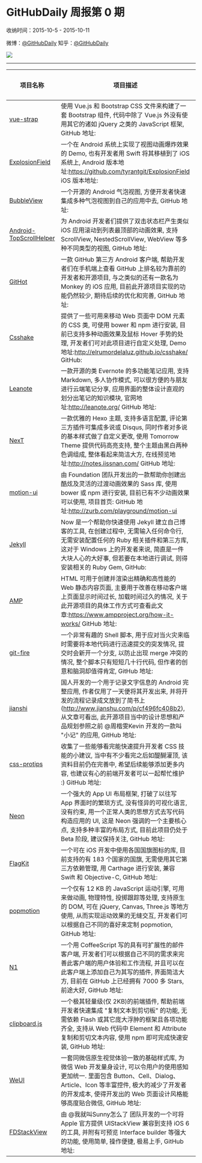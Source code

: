 # GitHubDaily 周报第 0 期

收纳时间：2015-10-5 - 2015-10-11

微博：[@GitHubDaily](https://weibo.com/GitHubDaily)
知乎：[@GitHubDaily](https://www.zhihu.com/people/githubdaily)

![](https://raw.githubusercontent.com/GitHubDaily/GitHubDaily/master/assets/weixin.png)

---

项目名称 | 项目描述 | 示例图 | 微博
--- | --- | --- | ---
[vue-strap](status.github_url) | 使用 Vue.js 和 Bootstrap CSS 文件来构建了一套 Bootstrap 组件, 代码中除了 Vue.js 外没有使用其它的诸如 jQuery 之类的 JavaScript 框架, GitHub 地址: | ![](http://ww2.sinaimg.cn/large/006fiYtfgw1ewxjrii1gjj31kw113do9.jpg) | [![](https://raw.githubusercontent.com/GitHubDaily/GitHubDaily/master/assets/sina_logo.png)](https://weibo.com/5722964389/CEEkCCPD3)
[ExplosionField](status.github_url) | 一个在 Android 系统上实现了视图动画爆炸效果的 Demo, 也有开发者用 Swift 将其移植到了 iOS 系统上, Android 版本地址:https://github.com/tyrantgit/ExplosionField iOS 版本地址: | ![](http://ww3.sinaimg.cn/large/006fiYtfgw1ewxjjgt994g30fj0nc4qp.gif) | [![](https://raw.githubusercontent.com/GitHubDaily/GitHubDaily/master/assets/sina_logo.png)](https://weibo.com/5722964389/CEEhk9pJg)
[BubbleView](status.github_url) | 一个开源的 Android 气泡视图, 方便开发者快速集成多种气泡视图到自己的应用中去, GitHub 地址: | ![](http://ww1.sinaimg.cn/large/006fiYtfgw1ewxixg7dgsj307g0c4t93.jpg) | [![](https://raw.githubusercontent.com/GitHubDaily/GitHubDaily/master/assets/sina_logo.png)](https://weibo.com/5722964389/CEE8Hl92J)
[Android-TopScrollHelper](status.github_url) | 为 Android 开发者们提供了双击状态栏产生类似 iOS 应用滚动到列表最顶部的动画效果, 支持 ScrollView, NestedScrollView, WebView 等多种不同类型的视图, GitHub 地址: | ![](http://ww2.sinaimg.cn/large/006fiYtfgw1ewxd7yranqj31kw148h1x.jpg) | [![](https://raw.githubusercontent.com/GitHubDaily/GitHubDaily/master/assets/sina_logo.png)](https://weibo.com/5722964389/CECQxq07V)
[GitHot](status.github_url) | 一款 GitHub 第三方 Android 客户端, 帮助开发者们在手机端上查看 GitHub 上排名较为靠前的开发者和开源项目, 与之类似的还有一款名为 Monkey 的 iOS 应用, 目前此开源项目实现的功能仍然较少, 期待后续的优化和完善, GitHub 地址: | ![](http://ww3.sinaimg.cn/large/006fiYtfgw1ewxd359mtzj306o0bumxk.jpg) | [![](https://raw.githubusercontent.com/GitHubDaily/GitHubDaily/master/assets/sina_logo.png)](https://weibo.com/5722964389/CECOFiQti)
[Csshake](status.github_url) | 提供了一些可用来移动 Web 页面中 DOM 元素的 CSS 类, 可使用 bower 和 npm 进行安装, 目前已支持多种动画效果及鼠标 Hover 手势的处理, 开发者们可对此项目进行自定义处理, Demo 地址:http://elrumordelaluz.github.io/csshake/ GitHub: | ![](http://ww1.sinaimg.cn/large/006fiYtfgw1ewx9ednpv7j31kw113jyd.jpg) | [![](https://raw.githubusercontent.com/GitHubDaily/GitHubDaily/master/assets/sina_logo.png)](https://weibo.com/5722964389/CEBYTE5HG)
[Leanote](status.github_url) | 一款开源的类 Evernote 的多功能笔记应用, 支持 Markdown, 多人协作模式, 可以很方便的与朋友进行云端笔记分享, 应用界面的整体设计直观的划分出笔记的知识模块, 官网地址:http://leanote.org/ GitHub 地址: | ![](http://ww2.sinaimg.cn/large/006fiYtfgw1ewx8pvzc0sj31kw113wnh.jpg) | [![](https://raw.githubusercontent.com/GitHubDaily/GitHubDaily/master/assets/sina_logo.png)](https://weibo.com/5722964389/CEBPlfEMZ)
[NexT](status.github_url) | 一款优雅的 Hexo 主题, 支持多语言配置, 评论第三方插件可集成多说或 Disqus, 同时作者对多说的基本样式做了自定义更改, 使用 Tomorrow Theme 提供代码高亮支持, 整个主题由黑白两种色调组成, 整体看起来简洁大方, 在线预览地址:http://notes.iissnan.com/ GitHub 地址: | ![](http://ww1.sinaimg.cn/large/006fiYtfgw1ewx367zb80j31kw1134br.jpg) | [![](https://raw.githubusercontent.com/GitHubDaily/GitHubDaily/master/assets/sina_logo.png)](https://weibo.com/5722964389/CEAzFia1B)
[motion-ui](status.github_url) | 由 Foundation 团队开发出的一款帮助你创建出酷炫及灵活的过渡动画效果的 Sass 库, 使用 bower 或 npm 进行安装, 目前已有不少动画效果可以使用, 项目首页: GitHub 地址:http://zurb.com/playground/motion-ui | ![](http://ww4.sinaimg.cn/large/006fiYtfgw1ewx1krazjcj31kw113145.jpg) | [![](https://raw.githubusercontent.com/GitHubDaily/GitHubDaily/master/assets/sina_logo.png)](https://weibo.com/5722964389/CEAd0uBoT)
[Jekyll](status.github_url) | Now 是一个帮助你快速使用 Jekyll 建立自己博客的工具, 在创建过程中, 无需输入任何命令行, 无需安装配置任何的 Ruby 相关插件和第三方库, 这对于 Windows 上的开发者来说, 简直是一件大块人心的大好事, 但若要在本地进行调试, 则得安装相关的 Ruby Gem, GitHub: | ![](http://ww4.sinaimg.cn/large/006fiYtfgw1ewx1ie5fx1j30vu0uiwir.jpg) | [![](https://raw.githubusercontent.com/GitHubDaily/GitHubDaily/master/assets/sina_logo.png)](https://weibo.com/5722964389/CEAc68gzN)
[AMP](status.github_url) | HTML 可用于创建并渲染出精确和高性能的 Web 静态内容页面, 主要用于改善在移动客户端上页面显示时间过长, 加载时间过久的情况, 关于此开源项目的具体工作方式可查看此文章:https://www.ampproject.org/how-it-works/ GitHub 地址: | ![](http://ww2.sinaimg.cn/large/006fiYtfgw1ewx0mkg7jgj31kw11348i.jpg) | [![](https://raw.githubusercontent.com/GitHubDaily/GitHubDaily/master/assets/sina_logo.png)](https://weibo.com/5722964389/CEzZFaUHk)
[git-fire](status.github_url) | 一个非常有趣的 Shell 脚本, 用于应对当火灾来临时需要将本地代码进行迅速提交的突发情况, 提交时会新开一个分支, 以防止出现 merge 冲突的情况, 整个脚本只有短短几十行代码, 但作者的创意和脑洞却值得肯定, GitHub 地址: | ![](http://ww2.sinaimg.cn/large/006fiYtfgw1ewx037e27kj30cs0cswen.jpg) | [![](https://raw.githubusercontent.com/GitHubDaily/GitHubDaily/master/assets/sina_logo.png)](https://weibo.com/5722964389/CEzS6e9lD)
[jianshi](status.github_url) | 国人开发的一个用于记录文字信息的 Android 完整应用, 作者仅用了一天便将其开发出来, 并将开发的流程记录成文放到了简书上(http://www.jianshu.com/p/cf496fc408b2), 从文章可看出, 此开源项目当中的设计思想和产品规划参照之前 @周楷雯Kevin 开发的一款叫 "小记" 的应用, GitHub 地址: | ![](http://ww3.sinaimg.cn/large/006fiYtfgw1ewwh5p6k5fj30jz0y30tt.jpg) | [![](https://raw.githubusercontent.com/GitHubDaily/GitHubDaily/master/assets/sina_logo.png)](https://weibo.com/5722964389/CEvAh8zhv)
[css-protips](status.github_url) | 收集了一些能够看完能快速提升开发者 CSS 技能的小建议, 当中有不少看完之后如醍醐灌顶, 该资料目前仍在完善中, 希望后续能够添加更多内容, 也建议有心的前端开发者可以一起帮忙维护 :) GitHub 地址: | ![](http://ww3.sinaimg.cn/large/006fiYtfgw1ewwgrvuvv2j316s7cahdt.jpg) | [![](https://raw.githubusercontent.com/GitHubDaily/GitHubDaily/master/assets/sina_logo.png)](https://weibo.com/5722964389/CEvuTuYdS)
[Neon](status.github_url) | 一个强大的 App UI 布局框架, 打破了以往写 App 界面时的繁琐方式, 没有怪异的可视化语言, 没有约束, 用一个正常人类的思想方式去写代码构造应用的 UI, 这是 Neon 强调的一个主要核心点, 支持多种丰富的布局方式, 目前此项目仍处于 Beta 阶段, 建议保持关注, GitHub 地址: | ![](http://ww3.sinaimg.cn/large/006fiYtfgw1ewwgd19gq7j30p00ijaf9.jpg) | [![](https://raw.githubusercontent.com/GitHubDaily/GitHubDaily/master/assets/sina_logo.png)](https://weibo.com/5722964389/CEvp52LoW)
[FlagKit](status.github_url) | 一个可在 iOS 开发中使用各国国旗图标的库, 目前支持的有 183 个国家的国旗, 无需使用其它第三方依赖管理, 用 Carthage 进行安装, 兼容 Swift 和 Objective-C, GitHub 地址: | ![](http://ww4.sinaimg.cn/large/006fiYtfgw1ewweya0jgrj30ko5f0aql.jpg) | [![](https://raw.githubusercontent.com/GitHubDaily/GitHubDaily/master/assets/sina_logo.png)](https://weibo.com/5722964389/CEv5lplL2)
[popmotion](status.github_url) | 一个仅有 12 KB 的 JavaScript 运动引擎, 可用来做动画, 物理特性, 投掷跟踪等处理, 支持原生的 DOM, 可在 jQuery, Canvas, Three.js 等地方使用, 从而实现运动效果的无缝交互, 开发者们可以根据自己不同的喜好来定制 popmotion, GitHub 地址: | ![](http://ww1.sinaimg.cn/large/006fiYtfgw1ewwejssspzj31kw113dj0.jpg) | [![](https://raw.githubusercontent.com/GitHubDaily/GitHubDaily/master/assets/sina_logo.png)](https://weibo.com/5722964389/CEuZCx1K1)
[N1](status.github_url) | 一个用 CoffeeScript 写的具有可扩展性的邮件客户端, 开发者们可以根据自己不同的需求来完善此客户端的用户体验和工作流程, 并且可以在此客户端上添加自己为其写的插件, 界面简洁大方, 目前在 GitHub 上已经拥有 7000 多 Stars, 前途大好, GitHub 地址: | ![](http://ww4.sinaimg.cn/large/006fiYtfgw1ewwdu2f0p7j30vk0mvn4h.jpg) | [![](https://raw.githubusercontent.com/GitHubDaily/GitHubDaily/master/assets/sina_logo.png)](https://weibo.com/5722964389/CEuPAwft5)
[clipboard.js](status.github_url) | 一个极其轻量级(仅 2KB)的前端插件, 帮助前端开发者快速集成 "复制文本到剪切板" 的功能, 无需依赖 Flash 或其它庞大浮肿的框架且各项功能齐全, 支持从 Web 代码中 Element 和 Attribute 复制和剪切文本内容, 使用 npm 即可完成快速安装, GitHub 地址: | ![](http://ww2.sinaimg.cn/large/006fiYtfgw1ewwd2g92fvj31kw6dte81.jpg) | [![](https://raw.githubusercontent.com/GitHubDaily/GitHubDaily/master/assets/sina_logo.png)](https://weibo.com/5722964389/CEuETqYUT)
[WeUI](status.github_url) | 一套同微信原生视觉体验一致的基础样式库, 为微信 Web 开发量身设计, 可以令用户的使用感知更加统一. 里面包含 Button、Cell、Dialog、Article、Icon 等丰富控件, 极大的减少了开发者的开发成本, 使得开发出的 Web 页面设计风格能够高度贴合微信, GitHub 地址: | ![](http://ww4.sinaimg.cn/large/006fiYtfgw1ewwcre99yxj30bi0kg0tw.jpg) | [![](https://raw.githubusercontent.com/GitHubDaily/GitHubDaily/master/assets/sina_logo.png)](https://weibo.com/5722964389/CEuAC5GWN)
[FDStackView](status.github_url) | 由 @我就叫Sunny怎么了 团队开发的一个可将 Apple 官方提供 UIStackView 兼容到支持 iOS 6 的工具, 并附有可预览 Interface builder 等强大的功能, 使用简单, 操作便捷, 极易上手, GitHub 地址: | ![](http://ww2.sinaimg.cn/large/006fiYtfgw1ewwcefhhhij30dy0f8q57.jpg) | [![](https://raw.githubusercontent.com/GitHubDaily/GitHubDaily/master/assets/sina_logo.png)](https://weibo.com/5722964389/CEuvF59Vg)
